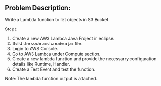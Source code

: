 ## Problem Description: 
Write a Lambda function to list objects in S3 Bucket.

Steps:
1. Create a new AWS Lambda Java Project in eclipse.
2. Build the code and create a jar file.
3. Login to AWS Console.
4. Go to AWS Lambda under Compute section.
5. Create a new lambda function and provide the necessarry configuration details like Runtime, Handler.
6. Create a Test Event and test the function.

Note: The lambda function output is attached.